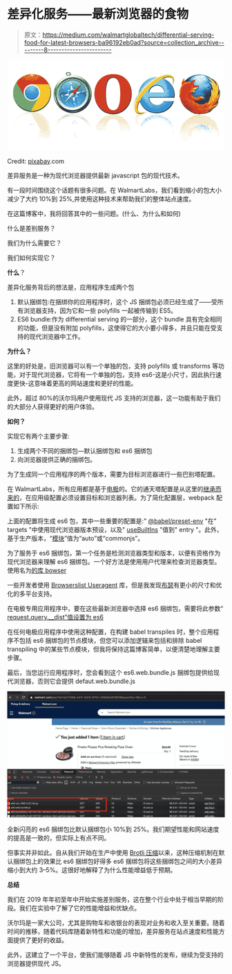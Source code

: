 # 差异化服务——最新浏览器的食物

> 原文：<https://medium.com/walmartglobaltech/differential-serving-food-for-latest-browsers-ba96192eb0ad?source=collection_archive---------8----------------------->

![](img/1ca092c8e2ca9d64ac4d2b02e353b717.png)

Credit: [pixabay](https://pixabay.com/illustrations/browsers-internet-web-design-1273344/).com

差异服务是一种为现代浏览器提供最新 javascript 包的现代技术。

有一段时间围绕这个话题有很多问题。在 WalmartLabs，我们看到缩小的包大小减少了大约 10%到 25%,并使用这种技术来帮助我们的整体站点速度。

在这篇博客中，我将回答其中的一些问题。(什么、为什么和如何)

什么是差别服务？

我们为什么需要它？

我们如何实现它？

**什么**？

差异化服务背后的想法是，应用程序生成两个包

1.  默认捆绑包:在捆绑你的应用程序时，这个 JS 捆绑包必须已经生成了——受所有浏览器支持，因为它和一些 polyfills 一起被传输到 ES5。
2.  ES6 bundle:作为 differential serving 的一部分，这个 bundle 具有完全相同的功能，但是没有附加 polyfills，这使得它的大小要小得多，并且只能在受支持的现代浏览器中工作。

**为什么？**

这里的好处是，旧浏览器可以有一个单独的包，支持 polyfills 或 transforms 等功能，对于现代浏览器，它将有一个单独的包，支持 es6-这是小尺寸，因此执行速度更快-这意味着更高的网站速度和更好的性能。

此外，超过 80%的沃尔玛用户使用现代 JS 支持的浏览器，这一功能有助于我们的大部分人获得更好的用户体验。

**如何？**

实现它有两个主要步骤:

1.  生成两个不同的捆绑包—默认捆绑包和 es6 捆绑包
2.  向浏览器提供正确的捆绑包。

为了生成同一个应用程序的两个版本，需要为目标浏览器进行一些巴别塔配置。

在 WalmartLabs，所有应用都是基于[电极](https://github.com/electrode-io/electrode)的。它的通天塔配置是从这里的[继承而来的](https://github.com/electrode-io/electrode/blob/v6.x.x/packages/electrode-archetype-react-app-dev/config/babel/babelrc-client.js#L133)，在应用级配置必须设置目标和浏览器列表。为了简化配置层，webpack 配置如下所示:

上面的配置将生成 es6 包，其中一些重要的配置是:" [@babel/preset-env](https://babeljs.io/docs/en/babel-preset-env) "在" targets "中使用现代浏览器版本预设，以及" [useBuiltIns](https://babeljs.io/docs/en/babel-preset-env#usebuiltins) "值到" entry "。此外，基于生产版本，“[模块](https://babeljs.io/docs/en/babel-preset-env#modules)”值为“auto”或“commonjs”。

为了服务于 es6 捆绑包，第一个任务是检测浏览器类型和版本，以便有资格作为现代浏览器来理解 es6 捆绑包。一个好方法是使用用户代理来检查浏览器类型。使用名为[的库 bowser](https://www.npmjs.com/package/bowser)

一些开发者使用 [Browserslist Useragent](https://www.npmjs.com/package/browserslist-useragent) 库，但是我发现[布瑟](https://www.npmjs.com/package/bowser)有更小的尺寸和优化的多平台支持。

在电极专用应用程序中，要在这些最新浏览器中选择 es6 捆绑包，需要将此参数“ [request.query.__dist”值设置为 es6](https://github.com/electrode-io/electrode/blob/c15be2efcd137931abc5d6c856e827cb087bd6f6/packages/electrode-redux-router-engine/lib/util.js#L25)

在任何电极应用程序中使用这种配置，在构建 babel transpiles 时，整个应用程序不包括 es6 捆绑包的节点模块，但您可以添加逻辑来包括和排除 babel transpiling 中的某些节点模块，但我将保持这篇博客简单，以便清楚地理解主要步骤。

最后，当您运行应用程序时，您会看到这个 es6.web.bundle.js 捆绑包提供给现代浏览器，否则它会提供 defaut.web.bundle.js

![](img/9ec28b535c7a1a87d8dd316579baf874.png)

全新闪亮的 es6 捆绑包比默认捆绑包小 10%到 25%。我们期望性能和网站速度的提高是一致的，但实际上有点不同。

但事实并非如此。自从我们开始在生产中使用 [Brotli 压缩](https://github.com/google/brotli)以来，这种压缩机制在默认捆绑包上的效果比 es6 捆绑包好得多 es6 捆绑包将这些捆绑包之间的大小差异缩小到大约 3–5%。这很好地解释了为什么性能增益低于预期。

**总结**

我们在 2019 年年初至年中开始实施差别服务，这在整个行业中处于相当早期的阶段。我们在实验中了解了它的性能增益和优缺点。

沃尔玛是一家大公司，尤其是购物车和收银台的表现对业务和收入至关重要。随着时间的推移，随着代码库随着新特性和功能的增加，差异服务在站点速度和性能方面提供了更好的收益。

此外，这建立了一个平台，使我们能够随着 JS 中新特性的发布，继续为受支持的浏览器提供现代 JS。